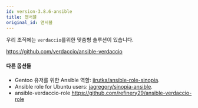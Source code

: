 ```yaml
---
id: version-3.8.6-ansible
title: 앤서블
original_id: 앤서블
---
```


우리 조직에는 ` verdaccio `를위한 맞춤형 솔루션이 있습니다.

<https://github.com/verdaccio/ansible-verdaccio>

#### 다른 옵션들

* Gentoo 유저를 위한 Ansible 역할: [jirutka/ansible-role-sinopia](https://github.com/jirutka/ansible-role-sinopia).
* Ansible role for Ubuntu users: [jagregory/sinopia-ansible](https://github.com/jagregory/sinopia-ansible).
* ansible-verdaccio-role <https://github.com/refinery29/ansible-verdaccio-role>